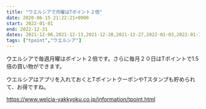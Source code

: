 ```yaml
---
title: "ウエルシアで月曜はTポイント２倍"
date: 2020-06-15 21:22:21+0900
start: 2022-01-01
end: 2022-12-31
dates: 2021-12-06,2021-12-13,2021-12-20,2021-12-27,2022-01-03,2022-01-10,2022-01-17,2022-01-24,2022-01-31,2022-02-07,2022-02-14,2022-02-21,2022-02-28
tags: ["tpoint","ウエルシア"]
---
```

ウエルシアで毎週月曜はポイント２倍です。さらに毎月２０日はTポイントで1.5倍の買い物ができます。

ウエルシアはアプリを入れておくとTポイントクーポンやTスタンプも貯められて、お得ですね。

https://www.welcia-yakkyoku.co.jp/information/tpoint.html

